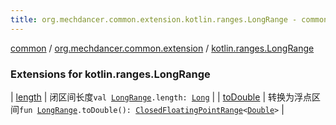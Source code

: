 ```yaml
---
title: org.mechdancer.common.extension.kotlin.ranges.LongRange - common
---
```


[common](../../index.html) / [org.mechdancer.common.extension](../index.html) / [kotlin.ranges.LongRange](./index.html)

### Extensions for kotlin.ranges.LongRange

| [length](length.html) | 闭区间长度`val `[`LongRange`](https://kotlinlang.org/api/latest/jvm/stdlib/kotlin.ranges/-long-range/index.html)`.length: `[`Long`](https://kotlinlang.org/api/latest/jvm/stdlib/kotlin/-long/index.html) |
| [toDouble](to-double.html) | 转换为浮点区间`fun `[`LongRange`](https://kotlinlang.org/api/latest/jvm/stdlib/kotlin.ranges/-long-range/index.html)`.toDouble(): `[`ClosedFloatingPointRange`](https://kotlinlang.org/api/latest/jvm/stdlib/kotlin.ranges/-closed-floating-point-range/index.html)`<`[`Double`](https://kotlinlang.org/api/latest/jvm/stdlib/kotlin/-double/index.html)`>` |


